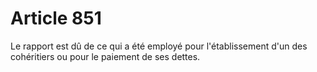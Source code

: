 # Article 851

Le rapport est dû de ce qui a été employé pour l'établissement d'un des cohéritiers ou pour le paiement de ses dettes.
